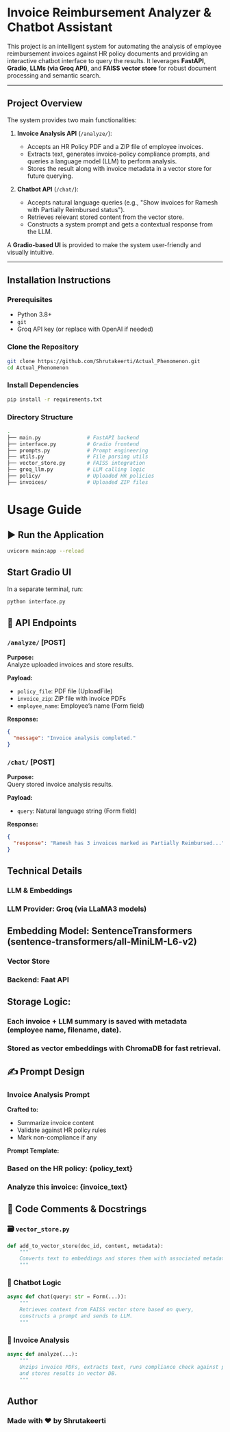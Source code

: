 #  Invoice Reimbursement Analyzer & Chatbot Assistant

This project is an intelligent system for automating the analysis of employee reimbursement invoices against HR policy documents and providing an interactive chatbot interface to query the results. It leverages **FastAPI**, **Gradio**, **LLMs (via Groq API)**, and **FAISS vector store** for robust document processing and semantic search.

---

##  Project Overview

The system provides two main functionalities:

1. **Invoice Analysis API** (`/analyze/`):
   - Accepts an HR Policy PDF and a ZIP file of employee invoices.
   - Extracts text, generates invoice-policy compliance prompts, and queries a language model (LLM) to perform analysis.
   - Stores the result along with invoice metadata in a vector store for future querying.

2. **Chatbot API** (`/chat/`):
   - Accepts natural language queries (e.g., "Show invoices for Ramesh with Partially Reimbursed status").
   - Retrieves relevant stored content from the vector store.
   - Constructs a system prompt and gets a contextual response from the LLM.

A **Gradio-based UI** is provided to make the system user-friendly and visually intuitive.

---

##  Installation Instructions

###  Prerequisites
- Python 3.8+
- `git`
- Groq API key (or replace with OpenAI if needed)

### Clone the Repository

```bash
git clone https://github.com/Shrutakeerti/Actual_Phenomenon.git
cd Actual_Phenomenon
```
###  Install Dependencies
```bash
pip install -r requirements.txt
```
### Directory Structure 
```bash
.
├── main.py               # FastAPI backend
├── interface.py          # Gradio frontend
├── prompts.py            # Prompt engineering
├── utils.py              # File parsing utils
├── vector_store.py       # FAISS integration
├── groq_llm.py           # LLM calling logic
├── policy/               # Uploaded HR policies
├── invoices/             # Uploaded ZIP files
```
#  Usage Guide

## ▶ Run the Application

```bash
uvicorn main:app --reload
```
##  Start Gradio UI

In a separate terminal, run:

```bash
python interface.py
```
## 📨 API Endpoints

### `/analyze/` [POST]

**Purpose:**  
Analyze uploaded invoices and store results.

**Payload:**

- `policy_file`: PDF file (UploadFile)  
- `invoice_zip`: ZIP file with invoice PDFs  
- `employee_name`: Employee’s name (Form field)  

**Response:**

```json
{
  "message": "Invoice analysis completed."
}
```
### `/chat/` [POST]

**Purpose:**  
Query stored invoice analysis results.

**Payload:**

- `query`: Natural language string (Form field)

**Response:**

```json
{
  "response": "Ramesh has 3 invoices marked as Partially Reimbursed..."
}
```
## Technical Details
### LLM & Embeddings
### LLM Provider: Groq (via LLaMA3 models)

## Embedding Model: SentenceTransformers (sentence-transformers/all-MiniLM-L6-v2)

### Vector Store
### Backend: Faat API

## Storage Logic:

### Each invoice + LLM summary is saved with metadata (employee name, filename, date).

### Stored as vector embeddings with ChromaDB for fast retrieval.

## ✍️ Prompt Design

### Invoice Analysis Prompt

**Crafted to:**

- Summarize invoice content  
- Validate against HR policy rules  
- Mark non-compliance if any  

**Prompt Template:**
### Based on the HR policy: {policy_text}
### Analyze this invoice: {invoice_text}

## 💬 Code Comments & Docstrings

### 🗃 `vector_store.py`

```python
def add_to_vector_store(doc_id, content, metadata):
    """
    Converts text to embeddings and stores them with associated metadata in FAISS.
    """
```

### 🤖 Chatbot Logic

```python
async def chat(query: str = Form(...)):
    """
    Retrieves context from FAISS vector store based on query,
    constructs a prompt and sends to LLM.
    """
```
### 🧾 Invoice Analysis

```python
async def analyze(...):
    """
    Unzips invoice PDFs, extracts text, runs compliance check against policy,
    and stores results in vector DB.
    """
```

## Author
### Made with ❤️ by Shrutakeerti

